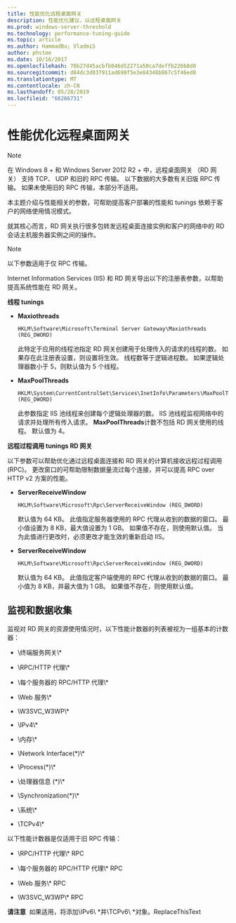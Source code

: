 ```yaml
---
title: 性能优化远程桌面网关
description: 性能优化建议，以远程桌面网关
ms.prod: windows-server-threshold
ms.technology: performance-tuning-guide
ms.topic: article
ms.author: HammadBu; VladmiS
author: phstee
ms.date: 10/16/2017
ms.openlocfilehash: 70b27d45acbfb046d52271a50ca7deffb226b8d0
ms.sourcegitcommit: d84dc3d037911ad698f5e3e84348b867c5f46ed8
ms.translationtype: MT
ms.contentlocale: zh-CN
ms.lasthandoff: 05/28/2019
ms.locfileid: "66266731"
---
```

# <a name="performance-tuning-remote-desktop-gateways"></a>性能优化远程桌面网关

> [!Note]
> 在 Windows 8 + 和 Windows Server 2012 R2 + 中，远程桌面网关 （RD 网关） 支持 TCP、 UDP 和旧的 RPC 传输。 以下数据的大多数有关旧版 RPC 传输。 如果未使用旧的 RPC 传输，本部分不适用。

本主题介绍与性能相关的参数，可帮助提高客户部署的性能和 tunings 依赖于客户的网络使用情况模式。

就其核心而言，RD 网关执行很多包转发远程桌面连接实例和客户的网络中的 RD 会话主机服务器实例之间的操作。

> [!Note]
> 以下参数适用于仅 RPC 传输。

Internet Information Services (IIS) 和 RD 网关导出以下的注册表参数，以帮助提高系统性能在 RD 网关。

**线程 tunings**

-   **Maxiothreads**

    ``` syntax
    HKLM\Software\Microsoft\Terminal Server Gateway\Maxiothreads (REG_DWORD)
    ```

    此特定于应用的线程池指定 RD 网关创建用于处理传入的请求的线程的数。 如果存在此注册表设置，则设置将生效。 线程数等于逻辑进程数。 如果逻辑处理器数小于 5，则默认值为 5 个线程。

-   **MaxPoolThreads**

    ``` syntax
    HKLM\System\CurrentControlSet\Services\InetInfo\Parameters\MaxPoolThreads (REG_DWORD)
    ```

    此参数指定 IIS 池线程来创建每个逻辑处理器的数。 IIS 池线程监视网络中的请求并处理所有传入请求。 **MaxPoolThreads**计数不包括 RD 网关使用的线程。 默认值为 4。

**远程过程调用 tunings RD 网关**

以下参数可以帮助优化通过远程桌面连接和 RD 网关的计算机接收远程过程调用 (RPC)。 更改窗口的可帮助限制数据量流过每个连接，并可以提高 RPC over HTTP v2 方案的性能。

-   **ServerReceiveWindow**

    ``` syntax
    HKLM\Software\Microsoft\Rpc\ServerReceiveWindow (REG_DWORD)
    ```

    默认值为 64 KB。 此值指定服务器使用的 RPC 代理从收到的数据的窗口。 最小值设置为 8 KB，最大值设置为 1 GB。 如果值不存在，则使用默认值。 当为此值进行更改时，必须更改才能生效的重新启动 IIS。

-   **ServerReceiveWindow**

    ``` syntax
    HKLM\Software\Microsoft\Rpc\ServerReceiveWindow (REG_DWORD)
    ```

    默认值为 64 KB。 此值指定客户端使用的 RPC 代理从收到的数据的窗口。 最小值为 8 KB，并最大值为 1 GB。 如果值不存在，则使用默认值。

## <a name="monitoring-and-data-collection"></a>监视和数据收集


监视对 RD 网关的资源使用情况时，以下性能计数器的列表被视为一组基本的计数器：

-   \\终端服务网关\\\*

-   \\RPC/HTTP 代理\\\*

-   \\每个服务器的 RPC/HTTP 代理\\\*

-   \\Web 服务\\\*

-   \\W3SVC\_W3WP\\\*

-   \\IPv4\\\*

-   \\内存\\\*

-   \\Network Interface(\*)\\\*

-   \\Process(\*)\\\*

-   \\处理器信息 (\*)\\\*

-   \\Synchronization(\*)\\\*

-   \\系统\\\*

-   \\TCPv4\\\*

以下性能计数器是仅适用于旧 RPC 传输：

-   \\RPC/HTTP 代理\\\* RPC

-   \\每个服务器的 RPC/HTTP 代理\\\* RPC

-   \\Web 服务\\\* RPC

-   \\W3SVC\_W3WP\\\* RPC

**请注意**  如果适用，将添加\\IPv6\\ \*并\\TCPv6\\ \*对象。ReplaceThisText

 
